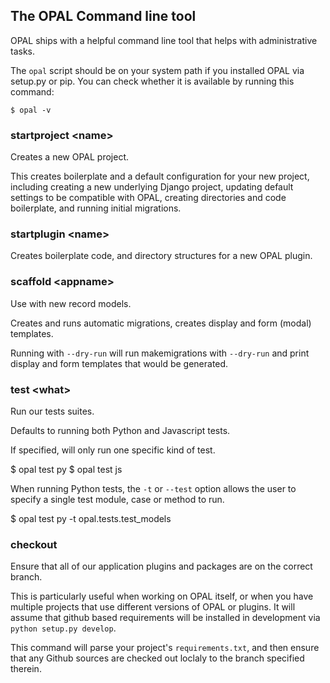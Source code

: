 ## The OPAL Command line tool

OPAL ships with a helpful command line tool that helps with administrative tasks.

The `opal` script should be on your system path if you installed OPAL via setup.py or
pip. You can check whether it is available by running this command:

    $ opal -v

### startproject &lt;name&gt;

Creates a new OPAL project.

This creates boilerplate and a default configuration for your new project, including
creating a new underlying Django project, updating default settings to be compatible
with OPAL, creating directories and code boilerplate, and running initial migrations.

### startplugin &lt;name&gt;

Creates boilerplate code, and directory structures for a new OPAL plugin.

### scaffold &lt;appname&gt;

Use with new record models.

Creates and runs automatic migrations, creates display and form (modal) templates.

Running with `--dry-run` will run makemigrations with `--dry-run` and print display
and form templates that would be generated.

### test &lt;what&gt;

Run our tests suites.

Defaults to running both Python and Javascript tests.

If specified, will only run one specific kind of test.

   $ opal test py
   $ opal test js

When running Python tests, the `-t` or `--test` option allows the user to specify a single
test module, case or method to run.

   $ opal test py -t opal.tests.test_models

### checkout

Ensure that all of our application plugins and packages are on the correct branch.

This is particularly useful when working on OPAL itself, or when you have multiple
projects that use different versions of OPAL or plugins. It will assume that github
based requirements will be installed in development via `python setup.py develop`.

This command will parse your project's `requirements.txt`, and then ensure that any
Github sources are checked out loclaly to the branch specified therein.
